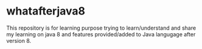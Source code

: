 # whatafterjava8

This repository is for learning purpose trying to learn/understand and share my learning on java 8 and features provided/added to Java langugage after version 8.